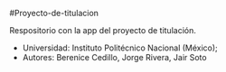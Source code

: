 #Proyecto-de-titulacion

Respositorio con la app del proyecto de titulación.

- Universidad: Instituto Politécnico Nacional (México);
- Autores: Berenice Cedillo, Jorge Rivera, Jair Soto
